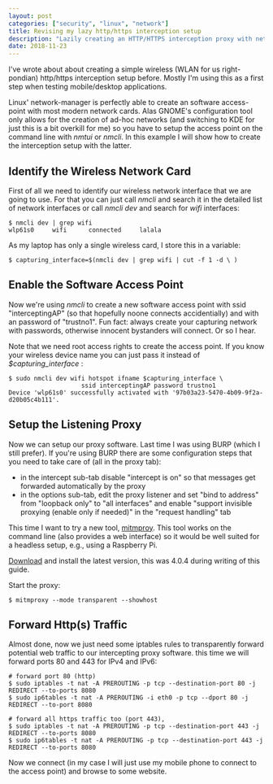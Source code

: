 ```yaml
---
layout: post
categories: ["security", "linux", "network"]
title: Revising my lazy http/https interception setup
description: "Lazily creating an HTTP/HTTPS interception proxy with network-manager and mitmproxy"
date: 2018-11-23
---
```


I've wrote about about creating a simple wireless (WLAN for us right-pondian) http/https interception setup before. Mostly I'm using this as a first step when testing mobile/desktop applications.

Linux' network-manager is perfectly able to create an software access-point with most modern network cards. Alas GNOME's configuration tool only allows for the creation of ad-hoc networks (and switching to KDE for just this is a bit overkill for me) so you have to setup the access point on the command line with *nmtui* or *nmcli*. In this example I will show how to create the interception setup with the latter.

## Identify the Wireless Network Card

First of all we need to identify our wireless network interface that we are going to use. For that you can just call *nmcli* and search it in the detailed list of network interfaces or call *nmcli dev* and search for *wifi* interfaces:

~~~ shell
$ nmcli dev | grep wifi
wlp61s0     wifi      connected     lalala
~~~

As my laptop has only a single wireless card, I store this in a variable:

~~~ shell
$ capturing_interface=$(nmcli dev | grep wifi | cut -f 1 -d \ )
~~~

## Enable the Software Access Point

Now we're using *nmcli* to create a new software access point with ssid "interceptingAP" (so that hopefully noone connects accidentially) and with an password of "trustno1". Fun fact: always create your capturing network with passwords, otherwise innocent bystanders will connect. Or so I hear.

Note that we need root access rights to create the access point. If you know your wireless device name you can just pass it instead of *$capturing_interface* :

~~~ shell
$ sudo nmcli dev wifi hotspot ifname $capturing_interface \
                    ssid interceptingAP password trustno1
Device 'wlp61s0' successfully activated with '97b03a23-5470-4b09-9f2a-d20b05c4b111'.
~~~

## Setup the Listening Proxy

Now we can setup our proxy software. Last time I was using BURP (which I still prefer). If you're using BURP there are some configuration steps that you need to take care of (all in the proxy tab):

* in the intercept sub-tab disable "intercept is on" so that messages get forwarded automatically by the proxy
* in the options sub-tab, edit the proxy listener and set "bind to address" from "loopback only" to "all interfaces" and enable "support invisible proxying (enable only if needed)" in the "request handling" tab

This time I want to try a new tool, [mitmproy](https://mitmproxy.org/). This tool works on the command line (also provides a web interface) so it would be well suited for a headless setup, e.g., using a Raspberry Pi.

[Download](https://mitmproxy.org/downloads/) and install the latest version, this was 4.0.4 during writing of this guide.

Start the proxy:

~~~ shell
$ mitmproxy --mode transparent --showhost
~~~

## Forward Http(s) Traffic

Almost done, now we just need some iptables rules to transparently forward potential web traffic to our intercepting proxy software. this time we will forward ports 80 and 443 for IPv4 and IPv6:

~~~
# forward port 80 (http)
$ sudo iptables -t nat -A PREROUTING -p tcp --destination-port 80 -j REDIRECT --to-ports 8080
$ sudo ip6tables -t nat -A PREROUTING -i eth0 -p tcp --dport 80 -j REDIRECT --to-port 8080

# forward all https traffic too (port 443),
$ sudo iptables -t nat -A PREROUTING -p tcp --destination-port 443 -j REDIRECT --to-ports 8080
$ sudo ip6tables -t nat -A PREROUTING -p tcp --destination-port 443 -j REDIRECT --to-ports 8080
~~~

Now we connect (in my case I will just use my mobile phone to connect to the access point) and browse to some website.
